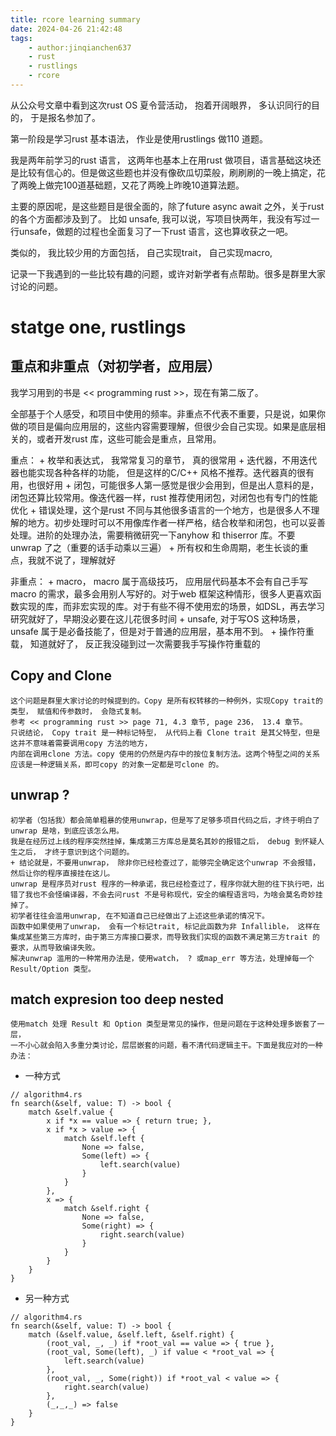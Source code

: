 ```yaml
---
title: rcore learning summary
date: 2024-04-26 21:42:48
tags: 
    - author:jinqianchen637
    - rust
    - rustlings
    - rcore
---
```


从公众号文章中看到这次rust OS 夏令营活动， 抱着开阔眼界， 多认识同行的目的， 于是报名参加了。

第一阶段是学习rust 基本语法， 作业是使用rustlings 做110 道题。

我是两年前学习的rust 语言， 这两年也基本上在用rust 做项目，语言基础这块还是比较有信心的。但是做这些题也并没有像砍瓜切菜般，刷刷刷的一晚上搞定，花了两晚上做完100道基础题，又花了两晚上昨晚10道算法题。

主要的原因呢，是这些题目是很全面的，除了future async await 之外，关于rust 的各个方面都涉及到了。
比如 unsafe, 我可以说，写项目快两年，我没有写过一行unsafe，做题的过程也全面复习了一下rust 语言，这也算收获之一吧。

类似的， 我比较少用的方面包括， 自己实现trait， 自己实现macro,

记录一下我遇到的一些比较有趣的问题，或许对新学者有点帮助。很多是群里大家讨论的问题。
#  statge one, rustlings
## 重点和非重点（对初学者，应用层）

我学习用到的书是 << programming rust >>，现在有第二版了。

全部基于个人感受，和项目中使用的频率。非重点不代表不重要，只是说，如果你做的项目是偏向应用层的，这些内容需要理解，但很少会自己实现。如果是底层相关的，或者开发rust 库，这些可能会是重点，且常用。

重点：
    + 枚举和表达式， 我常常复习的章节， 真的很常用
    + 迭代器，不用迭代器也能实现各种各样的功能， 但是这样的C/C++ 风格不推荐。迭代器真的很有用，也很好用
    + 闭包，可能很多人第一感觉是很少会用到，但是出人意料的是，闭包还算比较常用。像迭代器一样，rust 推荐使用闭包，对闭包也有专门的性能优化
    + 错误处理，这个是rust 不同与其他很多语言的一个地方，也是很多人不理解的地方。初步处理时可以不用像库作者一样严格，结合枚举和闭包，也可以妥善处理。进阶的处理办法，需要稍微研究一下anyhow 和 thiserror 库。不要 unwrap 了之（重要的话手动乘以三遍）
    + 所有权和生命周期，老生长谈的重点，我就不说了，理解就好

非重点：
    + macro， macro 属于高级技巧， 应用层代码基本不会有自己手写macro 的需求，最多会用别人写好的。对于web 框架这种情形，很多人更喜欢函数实现的库，而非宏实现的库。对于有些不得不使用宏的场景，如DSL，再去学习研究就好了，早期没必要在这儿花很多时间
    + unsafe, 对于写OS 这种场景，unsafe 属于是必备技能了，但是对于普通的应用层，基本用不到。
    + 操作符重载， 知道就好了， 反正我没碰到过一次需要我手写操作符重载的
## Copy and Clone
    这个问题是群里大家讨论的时候提到的。Copy 是所有权转移的一种例外，实现Copy trait的类型， 赋值和传参数时， 会隐式复制。
    参考 << programming rust >> page 71, 4.3 章节, page 236， 13.4 章节。
    只说结论， Copy trait 是一种标记特型， 从代码上看 Clone trait 是其父特型，但是这并不意味着需要调用copy 方法的地方，
    内部在调用clone 方法。copy 使用的仍然是内存中的按位复制方法。这两个特型之间的关系应该是一种逻辑关系，即可copy 的对象一定都是可clone 的。
## unwrap ?
    初学者（包括我）都会简单粗暴的使用unwrap，但是写了足够多项目代码之后，才终于明白了unwrap 是啥，到底应该怎么用。
    我是在经历过上线的程序突然挂掉，集成第三方库总是莫名其妙的报错之后， debug 到怀疑人生之后， 才终于意识到这个问题的。
    + 结论就是，不要用unwrap， 除非你已经检查过了，能够完全确定这个unwrap 不会报错，然后让你的程序直接挂在这儿。
    unwrap 是程序员对rust 程序的一种承诺，我已经检查过了，程序你就大胆的往下执行吧，出错了我也不会怪编译器，不会去问rust 不是号称现代，安全的编程语言吗，为啥会莫名奇妙挂掉了。
    初学者往往会滥用unwrap, 在不知道自己已经做出了上述这些承诺的情况下。
    函数中如果使用了unwrap， 会有一个标记trait, 标记此函数为非 Infallible， 这样在集成某些第三方库时，由于第三方库接口要求，而导致我们实现的函数不满足第三方trait 的要求，从而导致编译失败。
    解决unwrap 滥用的一种常用办法是，使用watch， ? 或map_err 等方法，处理掉每一个 Result/Option 类型。
## match expresion too deep nested
    使用match 处理 Result 和 Option 类型是常见的操作，但是问题在于这种处理多嵌套了一层，
    一不小心就会陷入多重分类讨论，层层嵌套的问题，看不清代码逻辑主干。下面是我应对的一种办法：

+ 一种方式 
```
// algorithm4.rs
fn search(&self, value: T) -> bool {
    match &self.value {
        x if *x == value => { return true; },
        x if *x > value => { 
            match &self.left {
                None => false,
                Some(left) => {
                    left.search(value)
                }
            }
        },
        x => {
            match &self.right {
                None => false,
                Some(right) => {
                    right.search(value)
                }
            }
        }
    }
}
```

+ 另一种方式

```
// algorithm4.rs
fn search(&self, value: T) -> bool {
    match (&self.value, &self.left, &self.right) {
        (root_val, _, _) if *root_val == value => { true },
        (root_val, Some(left), _) if value < *root_val => { 
            left.search(value)
        },
        (root_val, _, Some(right)) if *root_val < value => {
            right.search(value)
        },
        (_,_,_) => false
    }
}
```
